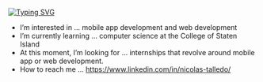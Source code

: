 

[![Typing SVG](https://readme-typing-svg.herokuapp.com?font=Fira+Code&pause=1000&width=435&lines=Hi!+I'm+Nick+Talledo;Full+Stack+Development;Computer+Science+Undergraduate;Software+Developer)](https://git.io/typing-svg)
- I’m interested in ... mobile app development and web development
- I’m currently learning ... computer science at the College of Staten Island
- At this moment, I’m looking for ... internships that revolve around mobile app or web development.
- How to reach me ... https://www.linkedin.com/in/nicolas-talledo/
